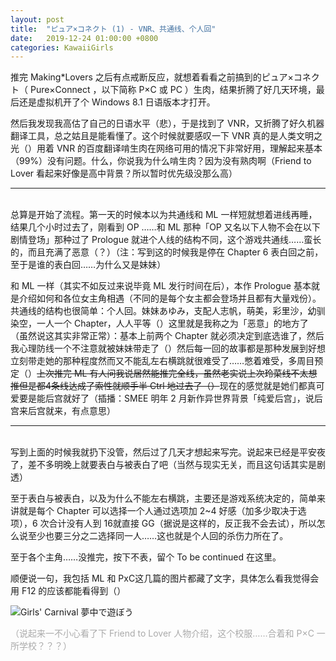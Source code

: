 ```yaml
---
layout: post
title:  "ピュア×コネクト (1) - VNR、共通线、个人回"
date:   2019-12-24 01:00:00 +0800
categories: KawaiiGirls
---
```

推完 Making\*Lovers 之后有点戒断反应，就想着看看之前搞到的ピュア×コネクト（ Pure×Connect ，以下简称 P×C 或 PC ）生肉，结果折腾了好几天环境，最后还是虚拟机开了个 Windows 8.1 日语版本才打开。

然后我发现我高估了自己的日语水平（悲），于是找到了 VNR，又折腾了好久机器翻译工具，总之姑且是能看懂了。这个时候就要感叹一下 VNR 真的是人类文明之光（）用着 VNR 的百度翻译啃生肉在网络可用的情况下非常好用，理解起来基本（99%）没有问题。什么，你说我为什么啃生肉？因为没有熟肉啊（Friend to Lover 看起来好像是高中背景？所以暂时优先级没那么高）

---
<br />总算是开始了流程。第一天的时候本以为共通线和 ML 一样短就想着进线再睡，结果几个小时过去了，刚看到 OP ……和 ML 那种「OP 又名以下人物不会在以下剧情登场」那种过了 Prologue 就进个人线的结构不同，这个游戏共通线……蛮长的，而且充满了恶意（？）（注：写到这的时候我是停在 Chapter 6 表白回之前，至于是谁的表白回……为什么又是妹妹）

和 ML 一样（其实不如反过来说毕竟 ML 发行时间在后），本作 Prologue 基本就是介绍如何和各位女主角相遇（不同的是每个女主都会登场并且都有大量戏份）。共通线的结构也很简单：个人回。妹妹あゆみ，支配人志帆，萌美，彩里沙，幼驯染空，一人一个 Chapter，人人平等（）这里就是我称之为「恶意」的地方了（虽然说这其实非常正常）：基本上前两个 Chapter 就必须决定到底选谁了，然后我心理防线一个不注意就被妹妹带走了（）然后每一回的故事都是那种发展到好想立刻带走她的那种程度然而又不能乱左右横跳就很难受了……憋着难受，多周目预定（）~~上次推完 ML 有人问我说居然能推完全线，虽然老实说上次玲菜线不太想推但是都4条线达成了索性就顺手半 Ctrl 地过去了（）~~现在的感觉就是她们都真可爱要是能后宫就好了（插播：SMEE 明年 2 月新作异世界背景「纯爱后宫」，说后宫来后宫就来，有点意思）

---
<br />写到上面的时候我就扔下没管，然后过了几天才想起来写完。说起来已经是平安夜了，差不多明晚上就要表白与被表白了吧（当然与现实无关，而且这句话其实是剧透）

至于表白与被表白，以及为什么不能左右横跳，主要还是游戏系统决定的，简单来讲就是每个 Chapter 可以选择一个人通过选项加 2~4 好感（加多少取决于选项），6 次合计没有人到 16就直接 GG（据说是这样的，反正我不会去试），所以怎么说至少也要三分之二选择同一人……这也就是个人回的杀伤力所在了。

至于各个主角……没推完，按下不表，留个 To be continued 在这里。

顺便说一句，我包括 ML 和 PxC这几篇的图片都藏了文字，具体怎么看我觉得会用 F12 的应该都能看得到（）

![Girls' Carnival 夢中で遊ぼう](https://i.loli.net/2019/12/20/T75OakzIBGgfUA4.png)

<p style="color: #AAAAAA">（说起来一不小心看了下 Friend to Lover 人物介绍，这个校服……合着和 P×C 一所学校？？？）</p>